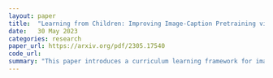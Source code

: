 ```yaml
---
layout: paper
title:  "Learning from Children: Improving Image-Caption Pretraining via Curriculum"
date:   30 May 2023
categories: research
paper_url: https://arxiv.org/pdf/2305.17540
code_url: 
summary: "This paper introduces a curriculum learning framework for image-caption pretraining, inspired by children's language learning from cognitive science, to address the challenges of aligning multiple concepts from captions to objects in images. The method starts with simple image-caption pairs and gradually increases complexity by adding more concepts, leveraging knowledge from each phase for subsequent learning. This approach outperforms traditional image-caption training across various settings, including starting from scratch, using pretrained encoders, and in low data scenarios."
---
```


